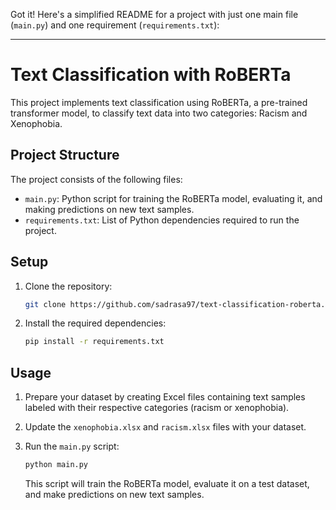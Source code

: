 Got it! Here's a simplified README for a project with just one main file (`main.py`) and one requirement (`requirements.txt`):

---

# Text Classification with RoBERTa

This project implements text classification using RoBERTa, a pre-trained transformer model, to classify text data into two categories: Racism and Xenophobia.

## Project Structure

The project consists of the following files:

- `main.py`: Python script for training the RoBERTa model, evaluating it, and making predictions on new text samples.
- `requirements.txt`: List of Python dependencies required to run the project.

## Setup

1. Clone the repository:

   ```bash
   git clone https://github.com/sadrasa97/text-classification-roberta.git
   ```

2. Install the required dependencies:

   ```bash
   pip install -r requirements.txt
   ```

## Usage

1. Prepare your dataset by creating Excel files containing text samples labeled with their respective categories (racism or xenophobia).

2. Update the `xenophobia.xlsx` and `racism.xlsx` files with your dataset.

3. Run the `main.py` script:

   ```bash
   python main.py
   ```

   This script will train the RoBERTa model, evaluate it on a test dataset, and make predictions on new text samples.

